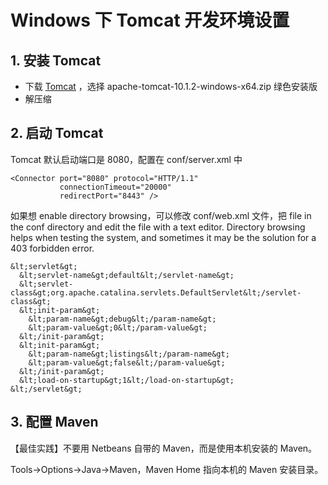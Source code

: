 # Windows 下 Tomcat 开发环境设置

## 1. 安装 Tomcat
- 下载 [Tomcat](https://tomcat.apache.org/index.html) ，选择 apache-tomcat-10.1.2-windows-x64.zip 绿色安装版
- 解压缩

## 2. 启动 Tomcat
Tomcat 默认启动端口是 8080，配置在 conf/server.xml 中
```code
<Connector port="8080" protocol="HTTP/1.1"
           connectionTimeout="20000"
           redirectPort="8443" />
```
如果想 enable directory browsing，可以修改 conf/web.xml 文件，把 file in the conf directory and edit the file with a text editor. Directory browsing helps when testing the system, and sometimes it may be the solution for a 403 forbidden error.
```code
&lt;servlet&gt;
  &lt;servlet-name&gt;default&lt;/servlet-name&gt;
  &lt;servlet-class&gt;org.apache.catalina.servlets.DefaultServlet&lt;/servlet-class&gt;
  &lt;init-param&gt;
    &lt;param-name&gt;debug&lt;/param-name&gt;
    &lt;param-value&gt;0&lt;/param-value&gt;
  &lt;/init-param&gt;
  &lt;init-param&gt;
    &lt;param-name&gt;listings&lt;/param-name&gt;
    &lt;param-value&gt;false&lt;/param-value&gt;
  &lt;/init-param&gt;
  &lt;load-on-startup&gt;1&lt;/load-on-startup&gt;
&lt;/servlet&gt;
```

## 3. 配置 Maven
【最佳实践】不要用 Netbeans 自带的 Maven，而是使用本机安装的 Maven。

Tools->Options->Java->Maven，Maven Home 指向本机的 Maven 安装目录。


